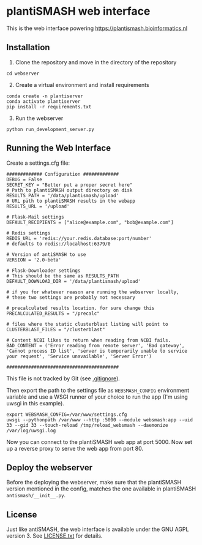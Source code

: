 plantiSMASH web interface
=========================

This is the web interface powering https://plantismash.bioinformatics.nl

Installation
------------

1. Clone the repository and move in the directory of the repository

``` 
cd webserver 
```

2. Create a virtual environment and install requirements

```
conda create -n plantiserver 
conda activate plantiserver 
pip install -r requirements.txt
```

3. Run the webserver

```
python run_development_server.py
```

Running the Web Interface
-------------------------

Create a settings.cfg file:

```
############# Configuration #############
DEBUG = False
SECRET_KEY = "Better put a proper secret here"
# Path to plantiSMASH output directory on disk
RESULTS_PATH = '/data/plantismash/upload'
# URL path to plantiSMASH results in the webapp
RESULTS_URL = '/upload'

# Flask-Mail settings
DEFAULT_RECIPIENTS = ["alice@example.com", "bob@example.com"]

# Redis settings
REDIS_URL = 'redis://your.redis.database:port/number'
# defaults to redis://localhost:6379/0

# Version of antiSMASH to use
VERSION = '2.0-beta'

# Flask-Downloader settings
# This should be the same as RESULTS_PATH
DEFAULT_DOWNLOAD_DIR = '/data/plantismash/upload'

# if you for whatever reason are running the webserver locally,
# these two settings are probably not necessary

# precalculated results location. for sure change this
PRECALCULATED_RESULTS = "/precalc"

# files where the static clusterblast listing will point to
CLUSTERBLAST_FILES = "/clusterblast"

# Content NCBI likes to return when reading from NCBI fails.
BAD_CONTENT = ('Error reading from remote server', 'Bad gateway', 'Cannot process ID list', 'server is temporarily unable to service your request', 'Service unavailable', 'Server Error')

#########################################
```

This file is not tracked by Git (see [.gitignore](./.gitignore)). 

Then export the path to the settings file as `WEBSMASH_CONFIG` environment
variable and use a WSGI runner of your choice to run the app (I'm using uwsgi
in this example).

```
export WEBSMASH_CONFIG=/var/www/settings.cfg
uwsgi --pythonpath /var/www --http :5000 --module websmash:app --uid 33 --gid 33 --touch-reload /tmp/reload_websmash --daemonize /var/log/uwsgi.log
```

Now you can connect to the plantiSMASH web app at port 5000. Now set up a reverse proxy to serve the web app from port 80.

Deploy the webserver
-------
Before the deploying the webserver, make sure that the plantiSMASH version mentioned in the config, matches the one available in plantiSMASH `antismash/__init__.py`. 

License
-------

Just like antiSMASH, the web interface is available under the GNU AGPL version 3.
See [LICENSE.txt](./LICENSE.txt) for details.
